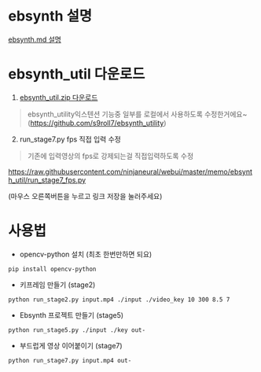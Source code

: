 
# ebsynth 설명

[ebsynth.md 설명](https://github.com/ninjaneural/webui/blob/master/memo/ebsynth.md)


# ebsynth_util 다운로드

1. [ebsynth_util.zip 다운로드](https://github.com/ninjaneural/webui/blob/master/memo/ebsynth_util/ebsynth_util.zip)

> ebsynth_utility익스텐션 기능중 일부를 로컬에서 사용하도록 수정한거에요~  
> (https://github.com/s9roll7/ebsynth_utility)

2. run_stage7.py fps 직접 입력 수정

> 기존에 입력영상의 fps로 강제되는걸 직접입력하도록 수정

<https://raw.githubusercontent.com/ninjaneural/webui/master/memo/ebsynth_util/run_stage7_fps.py>

(마우스 오른쪽버튼을 누르고 링크 저장을 눌러주세요)


# 사용법

- opencv-python 설치 (최초 한번만하면 되요)

```
pip install opencv-python
```

- 키프레임 만들기 (stage2)

```
python run_stage2.py input.mp4 ./input ./video_key 10 300 8.5 7
```

- Ebsynth 프로젝트 만들기 (stage5)

```
python run_stage5.py ./input ./key out-
```

- 부드럽게 영상 이어붙이기 (stage7)

```
python run_stage7.py input.mp4 out-
```
